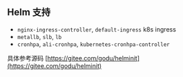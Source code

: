 ## Helm 支持

- `nginx-ingress-controller`, `default-ingress` k8s ingress
- `metallb`, `slb`, `lb`
- `cronhpa`, `ali-cronhpa`, `kubernetes-cronhpa-controller`

具体参考源码 [https://gitee.com/godu/helminit](https://gitee.com/godu/helminit)